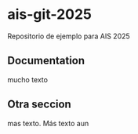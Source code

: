 # ais-git-2025
Repositorio de ejemplo para AIS 2025

## Documentation

mucho texto

## Otra seccion

mas texto. Más texto aun